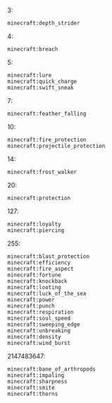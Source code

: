 3:

    minecraft:depth_strider

4:

    minecraft:breach

5:

    minecraft:lure
    minecraft:quick_charge
    minecraft:swift_sneak

7:

    minecraft:feather_falling

10:

    minecraft:fire_protection
    minecraft:projectile_protection

14:

    minecraft:frost_walker

20:

    minecraft:protection

127:

    minecraft:loyalty
    minecraft:piercing

255:

    minecraft:blast_protection
    minecraft:efficiency
    minecraft:fire_aspect
    minecraft:fortune
    minecraft:knockback
    minecraft:looting
    minecraft:luck_of_the_sea
    minecraft:power
    minecraft:punch
    minecraft:respiration
    minecraft:soul_speed
    minecraft:sweeping_edge
    minecraft:unbreaking
    minecraft:density
    minecraft:wind_burst

2147483647:

    minecraft:bane_of_arthropods
    minecraft:impaling
    minecraft:sharpness
    minecraft:smite
    minecraft:thorns
